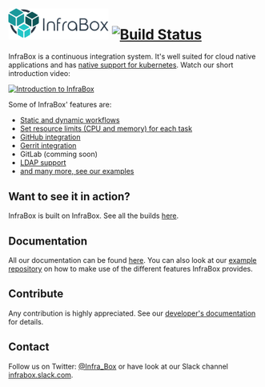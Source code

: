 # <a href="http://infrabox.net"><img src="src\dashboard-client\static\logo_compact_transparent.png" width="200"></a> [![Build Status](https://infrabox.ninja/api/v1/projects/8aec1f31-a1fb-4fd2-9ae9-cb4f7b7dd49b/state.svg?branch=master)](https://infrabox.ninja/dashboard/#/project/infrabox)

InfraBox is a continuous integration system. It's well suited for cloud native applications and has [native support for kubernetes](https://github.com/InfraBox/examples/tree/master/kubernetes). Watch our short introduction video:

[![Introduction to InfraBox](https://img.youtube.com/vi/O8N2U7d404I/0.jpg)](https://www.youtube.com/watch?v=O8N2U7d404I)

Some of InfraBox' features are:

- [Static and dynamic workflows](https://github.com/InfraBox/examples)
- [Set resource limits (CPU and memory) for each task](https://github.com/InfraBox/examples)
- [GitHub integration](docs/configure/github.md)
- [Gerrit integration](docs/configure/gerrit.md)
- GitLab (comming soon)
- [LDAP support](docs/configure/ldap.md)
- [and many more, see our examples](https://github.com/InfraBox/examples)

## Want to see it in action?
InfraBox is built on InfraBox. See all the builds [here](https://infrabox.ninja/dashboard/#/project/infrabox).

## Documentation
All our documentation can be found [here](docs/README.md). You can also look at our [example repository](https://github.com/SAP/infrabox-examples) on how to make use of the different features InfraBox provides.

## Contribute
Any contribution is highly appreciated. See our [developer's documentation](docs/dev.md) for details.

## Contact
Follow us on Twitter: [@Infra_Box](https://twitter.com/Infra_Box) or have look at our Slack channel [infrabox.slack.com](https://infrabox.slack.com/).
